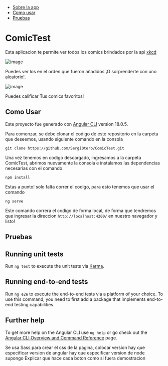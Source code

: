- [Sobre la app](#comicTest)
- [Como usar](#como-usar)
- [Pruebas](#pruebas)

# ComicTest

Esta aplicacion te permite ver todos los comics brindados por la api [xkcd](https://xkcd.com)

![image](https://github.com/Sergi0tero/ComicTest/assets/98189066/7958ac16-2a2c-40a5-92d7-dbf5949704be)

Puedes ver los en el orden que fueron añadidos ¡O sorprenderte con uno aleatorio!.

![image](https://github.com/Sergi0tero/ComicTest/assets/98189066/f029babc-8406-46c3-86e7-7a1d62f4ce6f)

Puedes calificar Tus comics favoritos!

## Como Usar
Este proyecto fue generado con [Angular CLI](https://github.com/angular/angular-cli) version 18.0.5.

Para comenzar, se debe clonar el codigo de este repositorio en la carpeta que deseemos, usando siguiente comando en la consola 

`git clone https://github.com/Sergi0tero/ComicTest.git`

Una vez tenemos en codigo descargado, ingresamos a la carpeta ComicTest, abrimos nuevamente la consola e instalamos las dependencias necesarias con el comando

`npm install`

Estas a punto! solo falta correr el codigo, para esto tenemos que usar el comando

`ng serve`

Este comando correra el codigo de forma local, de forma que tendremos que ingresar la direccion `http://localhost:4200/` en nuestro navegador y listo!

## Pruebas

## Running unit tests

Run `ng test` to execute the unit tests via [Karma](https://karma-runner.github.io).

## Running end-to-end tests

Run `ng e2e` to execute the end-to-end tests via a platform of your choice. To use this command, you need to first add a package that implements end-to-end testing capabilities.

## Further help

To get more help on the Angular CLI use `ng help` or go check out the [Angular CLI Overview and Command Reference](https://angular.dev/tools/cli) page.


Se usa Sass para crear el css de la pagina, colocar version
hay que especificar version de angular
hay que especificar version de node supongo
Explicar que hace cada boton como si fuera demostracion
